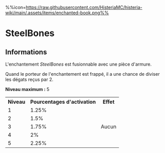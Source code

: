%%icon=https://raw.githubusercontent.com/HisteriaMC/histeria-wiki/main/.assets/items/enchanted-book.png%%
# SteelBones

## Informations 
L'enchantement *SteelBones* est fusionnable avec une pièce d'armure.  

Quand le porteur de l'enchantement est frappé, il a une chance de diviser les dégats reçus par 2. 
 
**Niveau maximum :** 5   

<table>
  <tr>
    <th>Niveau</th>
    <th>Pourcentages d'activation</th>
    <th>Effet</th>
  </tr>
  <tr>
    <td>1</td>
    <td>1.25%</td>
    <td rowspan="5">Aucun</td>
  </tr>
  <tr>
    <td>2</td>
    <td>1.5%</td>
  </tr>
  <tr>
    <td>3</td>
    <td>1.75%</td>
  </tr>
  <tr>
    <td>4</td>
    <td>2%</td>
  </tr>
  <tr>
    <td>5</td>
    <td>2.25%</td>
   </tr>
</table>
